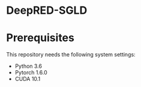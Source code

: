 # DeepRED-SGLD

# Prerequisites
This repository needs the following system settings:
 - Python 3.6 
 - Pytorch 1.6.0
 - CUDA 10.1
